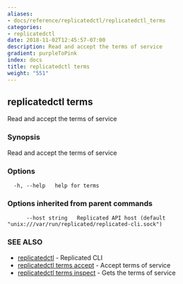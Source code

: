 ```yaml
---
aliases:
- docs/reference/replicatedctl/replicatedctl_terms
categories:
- replicatedctl
date: 2018-11-02T12:45:57-07:00
description: Read and accept the terms of service
gradient: purpleToPink
index: docs
title: replicatedctl terms
weight: "551"
---
```


## replicatedctl terms

Read and accept the terms of service

### Synopsis

Read and accept the terms of service

### Options

```
  -h, --help   help for terms
```

### Options inherited from parent commands

```
      --host string   Replicated API host (default "unix:///var/run/replicated/replicated-cli.sock")
```

### SEE ALSO

* [replicatedctl](/api/replicatedctl/)	 - Replicated CLI
* [replicatedctl terms accept](/api/replicatedctl/replicatedctl_terms_accept/)	 - Accept terms of service
* [replicatedctl terms inspect](/api/replicatedctl/replicatedctl_terms_inspect/)	 - Gets the terms of service

